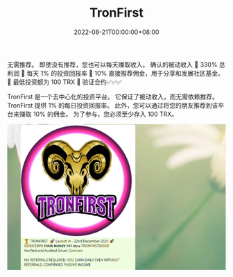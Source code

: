 ﻿---
title: "TronFirst"
description: "🏆 TRONFIRST 🚀 于 2020 年 12 月 22 日推出🚀
💵💵330% 𝐘𝐎𝐔𝐑 𝐌𝐎𝐍𝐄𝐘 $$$ 𝐭𝐡𝐫𝐮 TRONFIRST💵💵
经过验证和审计的智能合约"
date: 2022-08-21T00:00:00+08:00
lastmod: 2022-08-21T00:00:00+08:00
draft: false
authors: ["boogArno"]
featuredImage: "tronfirst.png"
tags: ["High risk","TronFirst"]
categories: ["nfts"]
nfts: ["High risk"]
blockchain: "TRON"
website: "https://tronfirst.com/"
twitter: "https://twitter.com/"
discord: ""
telegram: ""
github: ""
youtube: ""
twitch: ""
facebook: ""
instagram: ""
reddit: ""
medium: ""
steam: ""
gitbook: ""
googleplay: ""
appstore: ""
status: "Live"
weight: 
lightgallery: true
toc: true
pinned: false
recommend: false
recommend1: false
---
无需推荐。 即使没有推荐，您也可以每天赚取收入。 确认的被动收入
🔰 330% 总利润
🔰 每天 1% 的投资回报率
🔰 10% 直接推荐佣金，用于分享和发展社区基金。
🔰 最低投资额为 100 TRX
🔰 验证合约✅✅✅

TronFirst 是一个去中心化的投资平台。 它保证了被动收入，而无需依赖推荐。 TronFirst 提供 1% 的每日投资回报率。 此外，您可以通过将您的朋友推荐到该平台来赚取 10% 的佣金。 为了参与，您必须至少存入 100 TRX。

![tronfirst-dapp-high-risk-tron-image2_107f32f02beb1bd33f04644a1da73092](tronfirst-dapp-high-risk-tron-image2_107f32f02beb1bd33f04644a1da73092.png)